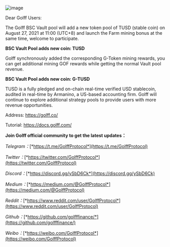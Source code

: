![image](http://docs.golff.com/blog/page/tusd1.png)

Dear Golff Users:

The Golff BSC Vault pool will add a new token pool of TUSD (stable coin) on August 27, 2021 at 11:00 (UTC+8) and launch the Farm mining bonus at the same time, welcome to participate.

**BSC Vault Pool adds new coin: TUSD**

Golff synchronously added the corresponding G-Token mining rewards, you can get additional mining GOF rewards while getting the normal Vault pool revenue.

**BSC Vault Pool adds new coin: G-TUSD**

TUSD is a fully pledged and on-chain real-time verified USD stablecoin, audited in real-time by Armanino, a US-based accounting firm. Golff will continue to explore additional strategy pools to provide users with more revenue opportunities.

Address: https://golff.co/

Tutorial: https://docs.golff.com/



**Join Golff official community to get the latest updates：**

*Telegram：*[*https://t.me/GolffProtocol*](https://t.me/GolffProtocol)

*Twitter：*[*https://twitter.com/GolffProtocol*](https://twitter.com/GolffProtocol)

*Discord：*[*https://discord.gg/ySbD6Ck*](https://discord.gg/ySbD6Ck)

*Medium：*[*https://medium.com/@GolffProtocol*](https://medium.com/@GolffProtocol)

*Reddit：*[*https://www.reddit.com/user/GolffProtocol*](https://www.reddit.com/user/GolffProtocol)

*Github：*[*https://github.com/golfffinance/*](https://github.com/golfffinance/)

*Weibo：*[*https://weibo.com/GolffProtocol*](https://weibo.com/GolffProtocol)
